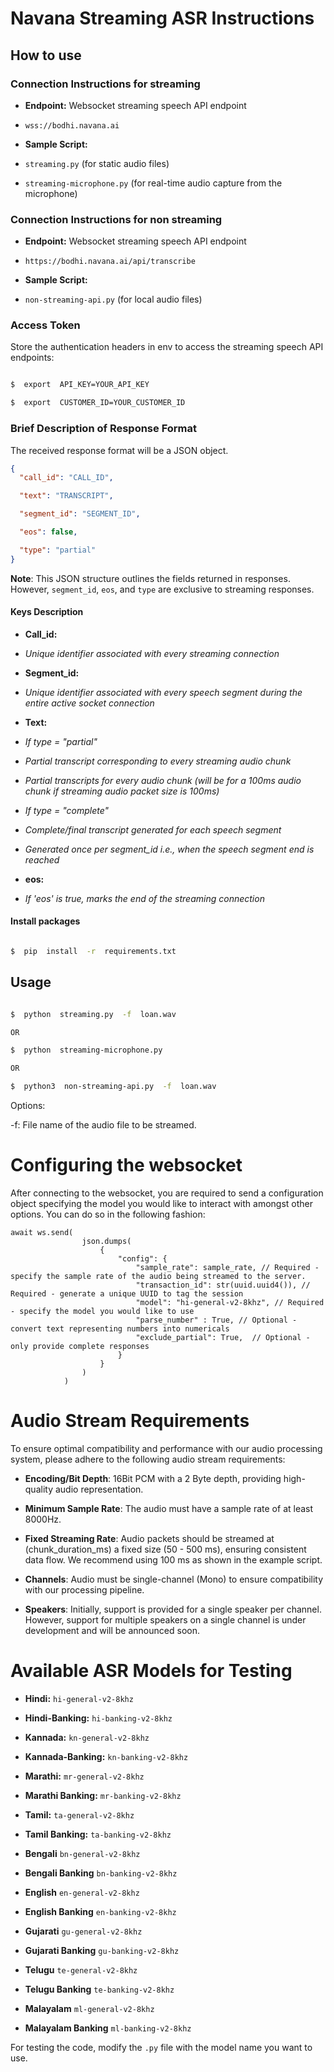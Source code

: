 # Navana Streaming ASR Instructions

## How to use

### Connection Instructions for streaming

- **Endpoint:** Websocket streaming speech API endpoint

- `wss://bodhi.navana.ai`

- **Sample Script:**

- `streaming.py` (for static audio files)

- `streaming-microphone.py` (for real-time audio capture from the microphone)

### Connection Instructions for non streaming

- **Endpoint:** Websocket streaming speech API endpoint

- `https://bodhi.navana.ai/api/transcribe`

- **Sample Script:**

- `non-streaming-api.py` (for local audio files)

### Access Token

Store the authentication headers in env to access the streaming speech API endpoints:

```bash

$  export  API_KEY=YOUR_API_KEY

$  export  CUSTOMER_ID=YOUR_CUSTOMER_ID

```

### Brief Description of Response Format

The received response format will be a JSON object.

```json
{
  "call_id": "CALL_ID",

  "text": "TRANSCRIPT",

  "segment_id": "SEGMENT_ID",

  "eos": false,

  "type": "partial"
}
```

**Note**: This JSON structure outlines the fields returned in responses. However, `segment_id`, `eos`, and `type` are exclusive to streaming responses.

#### Keys Description

- **Call_id:**

- _Unique identifier associated with every streaming connection_

- **Segment_id:**

- _Unique identifier associated with every speech segment during the entire active socket connection_

- **Text:**

- _If type = "partial"_

- _Partial transcript corresponding to every streaming audio chunk_

- _Partial transcripts for every audio chunk (will be for a 100ms audio chunk if streaming audio packet size is 100ms)_

- _If type = "complete"_

- _Complete/final transcript generated for each speech segment_

- _Generated once per segment_id i.e., when the speech segment end is reached_

- **eos:**

- _If 'eos' is true, marks the end of the streaming connection_

#### Install packages

```bash

$  pip  install  -r  requirements.txt

```

## Usage

```bash

$  python  streaming.py  -f  loan.wav

OR

$  python  streaming-microphone.py

OR

$  python3  non-streaming-api.py  -f  loan.wav

```

Options:

-f: File name of the audio file to be streamed.


# Configuring the websocket

After connecting to the websocket, you are required to send a configuration object specifying the model you would like to interact with amongst other options. You can do so in the following fashion: 

```
await ws.send(
                json.dumps(
                    {
                        "config": {
                            "sample_rate": sample_rate, // Required - specify the sample rate of the audio being streamed to the server. 
                            "transaction_id": str(uuid.uuid4()), // Required - generate a unique UUID to tag the session
                            "model": "hi-general-v2-8khz", // Required - specify the model you would like to use 
                            "parse_number" : True, // Optional - convert text representing numbers into numericals
                            "exclude_partial": True,  // Optional - only provide complete responses
                        }
                    }
                )
            )
```

# Audio Stream Requirements

To ensure optimal compatibility and performance with our audio processing system, please adhere to the following audio stream requirements:

- **Encoding/Bit Depth**: 16Bit PCM with a 2 Byte depth, providing high-quality audio representation.

- **Minimum Sample Rate**: The audio must have a sample rate of at least 8000Hz.

- **Fixed Streaming Rate**: Audio packets should be streamed at (chunk_duration_ms) a fixed size (50 - 500 ms), ensuring consistent data flow. We recommend using 100 ms as shown in the example script.

- **Channels**: Audio must be single-channel (Mono) to ensure compatibility with our processing pipeline.

- **Speakers**: Initially, support is provided for a single speaker per channel. However, support for multiple speakers on a single channel is under development and will be announced soon.

# Available ASR Models for Testing

- **Hindi:** `hi-general-v2-8khz`

- **Hindi-Banking:** `hi-banking-v2-8khz`

- **Kannada:** `kn-general-v2-8khz`

- **Kannada-Banking:** `kn-banking-v2-8khz`

- **Marathi:** `mr-general-v2-8khz`

- **Marathi Banking:** `mr-banking-v2-8khz`

- **Tamil:** `ta-general-v2-8khz`

- **Tamil Banking:** `ta-banking-v2-8khz`

- **Bengali** `bn-general-v2-8khz`

- **Bengali Banking** `bn-banking-v2-8khz`

- **English** `en-general-v2-8khz`

- **English Banking** `en-banking-v2-8khz`

- **Gujarati** `gu-general-v2-8khz`

- **Gujarati Banking** `gu-banking-v2-8khz`

- **Telugu** `te-general-v2-8khz`

- **Telugu Banking** `te-banking-v2-8khz`

- **Malayalam** `ml-general-v2-8khz`

- **Malayalam Banking** `ml-banking-v2-8khz`

For testing the code, modify the `.py` file with the model name you want to use.
